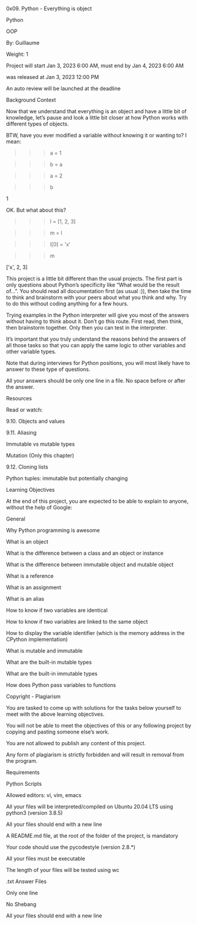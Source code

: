 0x09. Python - Everything is object

Python

OOP

 By: Guillaume

 Weight: 1

 Project will start Jan 3, 2023 6:00 AM, must end by Jan 4, 2023 6:00 AM

 was released at Jan 3, 2023 12:00 PM

 An auto review will be launched at the deadline





Background Context

Now that we understand that everything is an object and have a little bit of knowledge, let’s pause and look a little bit closer at how Python works with different types of objects.



BTW, have you ever modified a variable without knowing it or wanting to? I mean:



>>> a = 1

>>> b = a

>>> a = 2

>>> b

1

>>> 

OK. But what about this?



>>> l = [1, 2, 3]

>>> m = l

>>> l[0] = 'x'

>>> m

['x', 2, 3]

>>> 







This project is a little bit different than the usual projects. The first part is only questions about Python’s specificity like “What would be the result of…”. You should read all documentation first (as usual :)), then take the time to think and brainstorm with your peers about what you think and why. Try to do this without coding anything for a few hours.



Trying examples in the Python interpreter will give you most of the answers without having to think about it. Don’t go this route. First read, then think, then brainstorm together. Only then you can test in the interpreter.



It’s important that you truly understand the reasons behind the answers of all those tasks so that you can apply the same logic to other variables and other variable types.



Note that during interviews for Python positions, you will most likely have to answer to these type of questions.



All your answers should be only one line in a file. No space before or after the answer.



Resources

Read or watch:



9.10. Objects and values

9.11. Aliasing

Immutable vs mutable types

Mutation (Only this chapter)

9.12. Cloning lists

Python tuples: immutable but potentially changing

Learning Objectives

At the end of this project, you are expected to be able to explain to anyone, without the help of Google:



General

Why Python programming is awesome

What is an object

What is the difference between a class and an object or instance

What is the difference between immutable object and mutable object

What is a reference

What is an assignment

What is an alias

How to know if two variables are identical

How to know if two variables are linked to the same object

How to display the variable identifier (which is the memory address in the CPython implementation)

What is mutable and immutable

What are the built-in mutable types

What are the built-in immutable types

How does Python pass variables to functions

Copyright - Plagiarism

You are tasked to come up with solutions for the tasks below yourself to meet with the above learning objectives.

You will not be able to meet the objectives of this or any following project by copying and pasting someone else’s work.

You are not allowed to publish any content of this project.

Any form of plagiarism is strictly forbidden and will result in removal from the program.

Requirements

Python Scripts

Allowed editors: vi, vim, emacs

All your files will be interpreted/compiled on Ubuntu 20.04 LTS using python3 (version 3.8.5)

All your files should end with a new line


A README.md file, at the root of the folder of the project, is mandatory

Your code should use the pycodestyle (version 2.8.*)

All your files must be executable

The length of your files will be tested using wc

.txt Answer Files

Only one line

No Shebang

All your files should end with a new line


